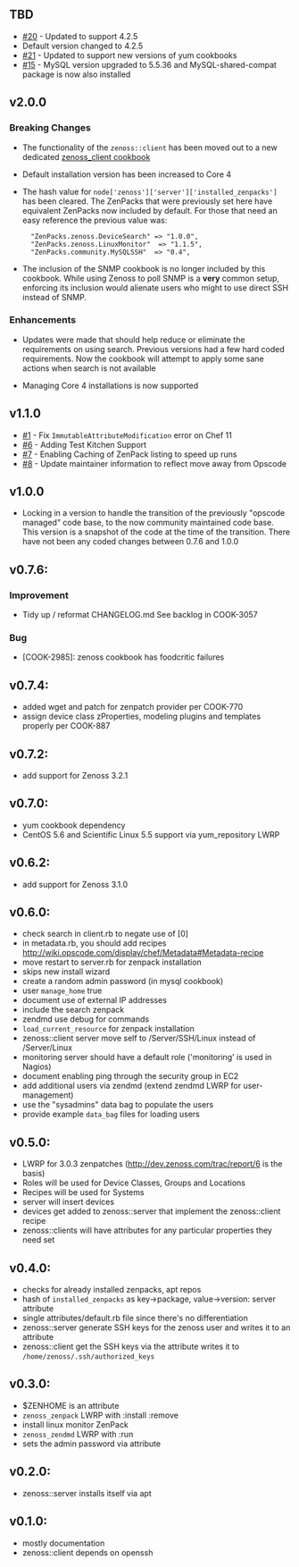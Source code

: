 ## TBD
 - [#20](https://github.com/ZCA/zenoss-chef-cookbook/issues/20) -
   Updated to support 4.2.5
 - Default version changed to 4.2.5
 - [#21](https://github.com/ZCA/zenoss-chef-cookbook/pull/21) - 
   Updated to support new versions of yum cookbooks
 - [#15](https://github.com/ZCA/zenoss-chef-cookbook/issues/15) - 
   MySQL version upgraded to 5.5.36 and MySQL-shared-compat package
   is now also installed

## v2.0.0

### Breaking Changes

- The functionality of the `zenoss::client` has been moved out to
  a new dedicated [zenoss_client cookbook](http://community.opscode.com/cookbooks/zenoss_client)
  
- Default installation version has been increased to Core 4

- The hash value for `node['zenoss']['server']['installed_zenpacks']`
  has been cleared. The ZenPacks that were previously set here
  have equivalent ZenPacks now included by default. For those that need an easy
  reference the previous value was:

        "ZenPacks.zenoss.DeviceSearch" => "1.0.0",
        "ZenPacks.zenoss.LinuxMonitor"  => "1.1.5",
        "ZenPacks.community.MySQLSSH"  => "0.4",

- The inclusion of the SNMP cookbook is no longer included by this cookbook.
  While using Zenoss to poll SNMP is a **very** common setup, enforcing its 
  inclusion would alienate users who might to use direct SSH instead of SNMP.
  
### Enhancements

- Updates were made that should help reduce or eliminate the
  requirements on using search. Previous versions had a few
  hard coded requirements. Now the cookbook will attempt to 
  apply some sane actions when search is not available
  
- Managing Core 4 installations is now supported

## v1.1.0

- [#1](https://github.com/ZCA/zenoss-chef-cookbook/issues/1) -
  Fix `ImmutableAttributeModification` error on Chef 11
- [#6](https://github.com/ZCA/zenoss-chef-cookbook/issues/6) -
  Adding Test Kitchen Support
- [#7](https://github.com/ZCA/zenoss-chef-cookbook/issues/7) -
  Enabling Caching of ZenPack listing to speed up runs
- [#8](https://github.com/ZCA/zenoss-chef-cookbook/issues/8) -
  Update maintainer information to reflect move away from Opscode

## v1.0.0
- Locking in a version to handle the transition of the previously 
  "opscode managed" code base, to the now community maintained code base.
  This version is a snapshot of the code at the time of the transition. There
  have not been any coded changes between 0.7.6 and 1.0.0

## v0.7.6:

### Improvement

- Tidy up / reformat CHANGELOG.md
  See backlog in COOK-3057

### Bug

- [COOK-2985]: zenoss cookbook has foodcritic failures

## v0.7.4:

- added wget and patch for zenpatch provider per COOK-770
- assign device class zProperties, modeling plugins and templates
  properly per COOK-887

## v0.7.2:

- add support for Zenoss 3.2.1

## v0.7.0:

- yum cookbook dependency
- CentOS 5.6 and Scientific Linux 5.5 support via yum_repository LWRP

## v0.6.2:

- add support for Zenoss 3.1.0

## v0.6.0:

- check search in client.rb to negate use of [0]
- in metadata.rb, you should add recipes http://wiki.opscode.com/display/chef/Metadata#Metadata-recipe
- move restart to server.rb for zenpack installation
- skips new install wizard
- create a random admin password (in mysql cookbook)
- user `manage_home` true
- document use of external IP addresses
- include the search zenpack
- zendmd use debug for commands
- `load_current_resource` for zenpack installation
- zenoss::client server move self to /Server/SSH/Linux instead of /Server/Linux
- monitoring server should have a default role ('monitoring' is used in Nagios)
- document enabling ping through the security group in EC2
- add additional users via zendmd (extend zendmd LWRP for user-management)
- use the "sysadmins" data bag to populate the users
- provide example `data_bag` files for loading users

## v0.5.0:

- LWRP for 3.0.3 zenpatches (http://dev.zenoss.com/trac/report/6 is the basis)
- Roles will be used for Device Classes, Groups and Locations
- Recipes will be used for Systems
- server will insert devices
- devices get added to zenoss::server that implement the zenoss::client recipe
- zenoss::clients will have attributes for any particular properties they need set

## v0.4.0:

- checks for already installed zenpacks, apt repos
- hash of `installed_zenpacks` as key->package, value->version: server attribute
- single attributes/default.rb file since there's no differentiation
- zenoss::server generate SSH keys for the zenoss user and writes it to an attribute
- zenoss::client get the SSH keys via the attribute writes it to `/home/zenoss/.ssh/authorized_keys`

## v0.3.0:

- $ZENHOME is an attribute
- `zenoss_zenpack` LWRP with :install :remove
- install linux monitor ZenPack
- `zenoss_zendmd` LWRP with :run
- sets the admin password via attribute

## v0.2.0:

- zenoss::server installs itself via apt

## v0.1.0:

- mostly documentation
- zenoss::client depends on openssh
